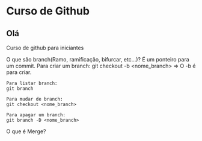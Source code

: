 # Curso de Github
## Olá
Curso de github para iniciantes

O que são branch(Ramo, ramificação, bifurcar, etc...)?
É um ponteiro para um commit.
    Para criar um branch:
    git checkout -b <nome_branch> => O -b é para criar.

    Para listar branch:
    git branch
    
    Para mudar de branch:
    git checkout <nome_branch>

    Para apagar um branch:
    git branch -D <nome_branch>

O que é Merge?
